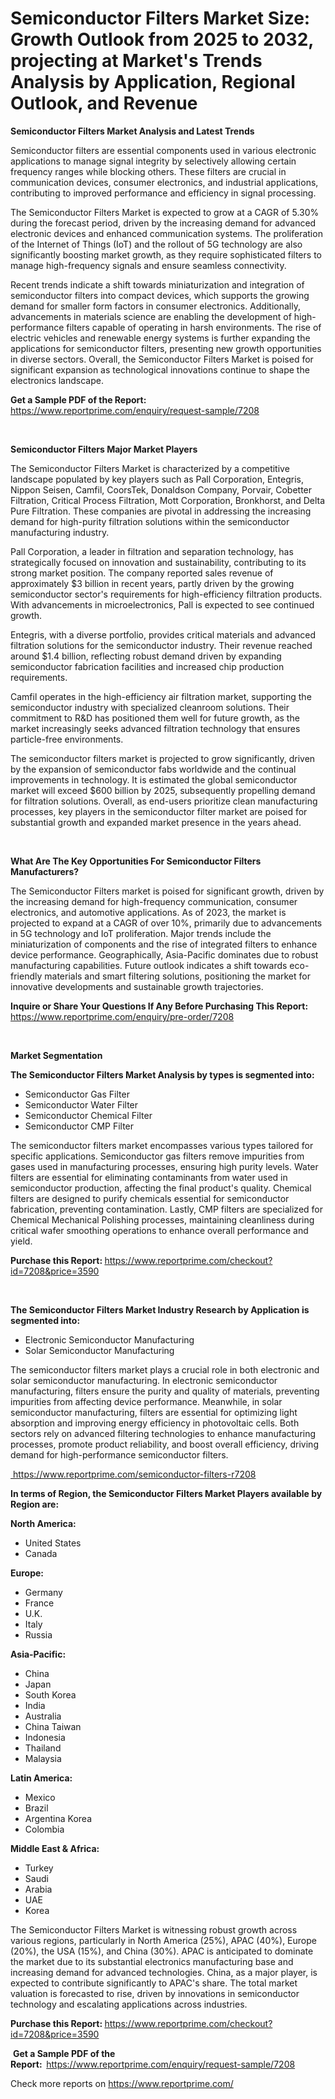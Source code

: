 <p><h1>Semiconductor Filters Market Size: Growth Outlook from 2025 to 2032, projecting at Market's Trends Analysis by Application, Regional Outlook, and Revenue</h1></p><p><strong>Semiconductor Filters Market Analysis and Latest Trends</strong></p>
<p><p>Semiconductor filters are essential components used in various electronic applications to manage signal integrity by selectively allowing certain frequency ranges while blocking others. These filters are crucial in communication devices, consumer electronics, and industrial applications, contributing to improved performance and efficiency in signal processing.</p><p>The Semiconductor Filters Market is expected to grow at a CAGR of 5.30% during the forecast period, driven by the increasing demand for advanced electronic devices and enhanced communication systems. The proliferation of the Internet of Things (IoT) and the rollout of 5G technology are also significantly boosting market growth, as they require sophisticated filters to manage high-frequency signals and ensure seamless connectivity.</p><p>Recent trends indicate a shift towards miniaturization and integration of semiconductor filters into compact devices, which supports the growing demand for smaller form factors in consumer electronics. Additionally, advancements in materials science are enabling the development of high-performance filters capable of operating in harsh environments. The rise of electric vehicles and renewable energy systems is further expanding the applications for semiconductor filters, presenting new growth opportunities in diverse sectors. Overall, the Semiconductor Filters Market is poised for significant expansion as technological innovations continue to shape the electronics landscape.</p></p>
<p><strong>Get a Sample PDF of the Report:&nbsp;</strong> <a href="https://www.reportprime.com/enquiry/request-sample/7208?utm_campaign=1902&utm_medium=2&utm_source=Github&utm_content=ia&utm_term=19032025&utm_id=semiconductor-filters">https://www.reportprime.com/enquiry/request-sample/7208</a></p>
<p>&nbsp;</p>
<p><strong>Semiconductor Filters Major Market Players</strong></p>
<p><p>The Semiconductor Filters Market is characterized by a competitive landscape populated by key players such as Pall Corporation, Entegris, Nippon Seisen, Camfil, CoorsTek, Donaldson Company, Porvair, Cobetter Filtration, Critical Process Filtration, Mott Corporation, Bronkhorst, and Delta Pure Filtration. These companies are pivotal in addressing the increasing demand for high-purity filtration solutions within the semiconductor manufacturing industry.</p><p>Pall Corporation, a leader in filtration and separation technology, has strategically focused on innovation and sustainability, contributing to its strong market position. The company reported sales revenue of approximately $3 billion in recent years, partly driven by the growing semiconductor sector's requirements for high-efficiency filtration products. With advancements in microelectronics, Pall is expected to see continued growth.</p><p>Entegris, with a diverse portfolio, provides critical materials and advanced filtration solutions for the semiconductor industry. Their revenue reached around $1.4 billion, reflecting robust demand driven by expanding semiconductor fabrication facilities and increased chip production requirements.</p><p>Camfil operates in the high-efficiency air filtration market, supporting the semiconductor industry with specialized cleanroom solutions. Their commitment to R&D has positioned them well for future growth, as the market increasingly seeks advanced filtration technology that ensures particle-free environments.</p><p>The semiconductor filters market is projected to grow significantly, driven by the expansion of semiconductor fabs worldwide and the continual improvements in technology. It is estimated the global semiconductor market will exceed $600 billion by 2025, subsequently propelling demand for filtration solutions. Overall, as end-users prioritize clean manufacturing processes, key players in the semiconductor filter market are poised for substantial growth and expanded market presence in the years ahead.</p></p>
<p>&nbsp;</p>
<p><strong>What Are The Key Opportunities For Semiconductor Filters Manufacturers?</strong></p>
<p><p>The Semiconductor Filters market is poised for significant growth, driven by the increasing demand for high-frequency communication, consumer electronics, and automotive applications. As of 2023, the market is projected to expand at a CAGR of over 10%, primarily due to advancements in 5G technology and IoT proliferation. Major trends include the miniaturization of components and the rise of integrated filters to enhance device performance. Geographically, Asia-Pacific dominates due to robust manufacturing capabilities. Future outlook indicates a shift towards eco-friendly materials and smart filtering solutions, positioning the market for innovative developments and sustainable growth trajectories.</p></p>
<p><strong>Inquire or Share Your Questions If Any Before Purchasing This Report:</strong> <a href="https://www.reportprime.com/enquiry/pre-order/7208?utm_campaign=1902&utm_medium=2&utm_source=Github&utm_content=ia&utm_term=19032025&utm_id=semiconductor-filters">https://www.reportprime.com/enquiry/pre-order/7208</a></p>
<p>&nbsp;</p>
<p><strong>Market Segmentation</strong></p>
<p><strong>The Semiconductor Filters Market Analysis by types is segmented into:</strong></p>
<p><ul><li>Semiconductor Gas Filter</li><li>Semiconductor Water Filter</li><li>Semiconductor Chemical Filter</li><li>Semiconductor CMP Filter</li></ul></p>
<p><p>The semiconductor filters market encompasses various types tailored for specific applications. Semiconductor gas filters remove impurities from gases used in manufacturing processes, ensuring high purity levels. Water filters are essential for eliminating contaminants from water used in semiconductor production, affecting the final product's quality. Chemical filters are designed to purify chemicals essential for semiconductor fabrication, preventing contamination. Lastly, CMP filters are specialized for Chemical Mechanical Polishing processes, maintaining cleanliness during critical wafer smoothing operations to enhance overall performance and yield.</p></p>
<p><strong>Purchase this Report:&nbsp;</strong><a href="https://www.reportprime.com/checkout?id=7208&price=3590&utm_campaign=1902&utm_medium=2&utm_source=Github&utm_content=ia&utm_term=19032025&utm_id=semiconductor-filters">https://www.reportprime.com/checkout?id=7208&price=3590</a></p>
<p>&nbsp;</p>
<p><strong>The Semiconductor Filters Market Industry Research by Application is segmented into:</strong></p>
<p><ul><li>Electronic Semiconductor Manufacturing</li><li>Solar Semiconductor Manufacturing</li></ul></p>
<p><p>The semiconductor filters market plays a crucial role in both electronic and solar semiconductor manufacturing. In electronic semiconductor manufacturing, filters ensure the purity and quality of materials, preventing impurities from affecting device performance. Meanwhile, in solar semiconductor manufacturing, filters are essential for optimizing light absorption and improving energy efficiency in photovoltaic cells. Both sectors rely on advanced filtering technologies to enhance manufacturing processes, promote product reliability, and boost overall efficiency, driving demand for high-performance semiconductor filters.</p></p>
<p><a href="https://www.reportprime.com/semiconductor-filters-r7208?utm_campaign=1902&utm_medium=2&utm_source=Github&utm_content=ia&utm_term=19032025&utm_id=semiconductor-filters">&nbsp;https://www.reportprime.com/semiconductor-filters-r7208</a></p>
<p><strong>In terms of Region, the Semiconductor Filters Market Players available by Region are:</strong></p>
<p>
    <p> <strong> North America: </strong>
        <ul>
            <li>United States</li>
            <li>Canada</li>
        </ul>
        </p> 
    <p> <strong> Europe: </strong>
        <ul>
            <li>Germany</li>
            <li>France</li>
            <li>U.K.</li>
            <li>Italy</li>
            <li>Russia</li>
        </ul>
        </p> 
    <p> <strong> Asia-Pacific: </strong>
        <ul>
            <li>China</li>
            <li>Japan</li>
            <li>South Korea</li>
            <li>India</li>
            <li>Australia</li>
            <li>China Taiwan</li>
            <li>Indonesia</li>
            <li>Thailand</li>
            <li>Malaysia</li>
        </ul>
        </p> 
    <p> <strong> Latin America: </strong>
        <ul>
            <li>Mexico</li>
            <li>Brazil</li>
            <li>Argentina Korea</li>
            <li>Colombia</li>
        </ul>
        </p> 
    <p> <strong> Middle East & Africa: </strong>
        <ul>
            <li>Turkey</li>
            <li>Saudi</li>
            <li>Arabia</li>
            <li>UAE</li>
            <li>Korea</li>
        </ul>
    </p>
    </p>
<p><p>The Semiconductor Filters Market is witnessing robust growth across various regions, particularly in North America (25%), APAC (40%), Europe (20%), the USA (15%), and China (30%). APAC is anticipated to dominate the market due to its substantial electronics manufacturing base and increasing demand for advanced technologies. China, as a major player, is expected to contribute significantly to APAC's share. The total market valuation is forecasted to rise, driven by innovations in semiconductor technology and escalating applications across industries.</p></p>
<p><strong>Purchase this Report: </strong><a href="https://www.reportprime.com/checkout?id=7208&price=3590&utm_campaign=1902&utm_medium=2&utm_source=Github&utm_content=ia&utm_term=19032025&utm_id=semiconductor-filters">https://www.reportprime.com/checkout?id=7208&price=3590</a></p>
<p>&nbsp;<strong>Get a Sample PDF of the Report:&nbsp;&nbsp;</strong><a href="https://www.reportprime.com/enquiry/request-sample/7208?utm_campaign=1902&utm_medium=2&utm_source=Github&utm_content=ia&utm_term=19032025&utm_id=semiconductor-filters">https://www.reportprime.com/enquiry/request-sample/7208</a></p>
<p><strong></strong></p>
<p>Check more reports on <a href="https://www.reportprime.com/?utm_campaign=1902&utm_medium=2&utm_source=Github&utm_content=ia&utm_term=19032025&utm_id=semiconductor-filters">https://www.reportprime.com/</a></p>